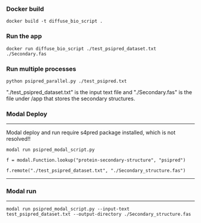 
### Docker build
```
docker build -t diffuse_bio_script .
```
### Run the app
```
docker run diffuse_bio_script ./test_psipred_dataset.txt ./Secondary.fas
```
### Run multiple processes
```
python psipred_parallel.py ./test_psipred.txt
```

"./test_psipred_dataset.txt" is the input text file and "./Secondary.fas" is the file under /app that stores the secondary structures. 

### Modal Deploy
----
Modal deploy and run require s4pred package installed, which is not resolved!!

```
modal run psipred_modal_script.py

f = modal.Function.lookup("protein-secondary-structure", "psipred")

f.remote("./test_psipred_dataset.txt", "./Secondary_structure.fas")
```
----

### Modal run
----
```
modal run psipred_modal_script.py --input-text test_psipred_dataset.txt --output-directory ./Secondary_structure.fas
```
